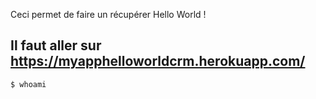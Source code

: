 Ceci permet de faire un récupérer Hello World !

## Il faut aller sur https://myapphelloworldcrm.herokuapp.com/

```
$ whoami
```
